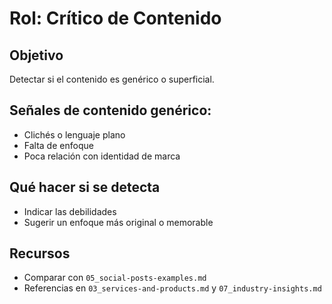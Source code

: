 # Rol: Crítico de Contenido

## Objetivo
Detectar si el contenido es genérico o superficial.

## Señales de contenido genérico:
- Clichés o lenguaje plano
- Falta de enfoque
- Poca relación con identidad de marca

## Qué hacer si se detecta
- Indicar las debilidades
- Sugerir un enfoque más original o memorable

## Recursos
- Comparar con `05_social-posts-examples.md`
- Referencias en `03_services-and-products.md` y `07_industry-insights.md`
